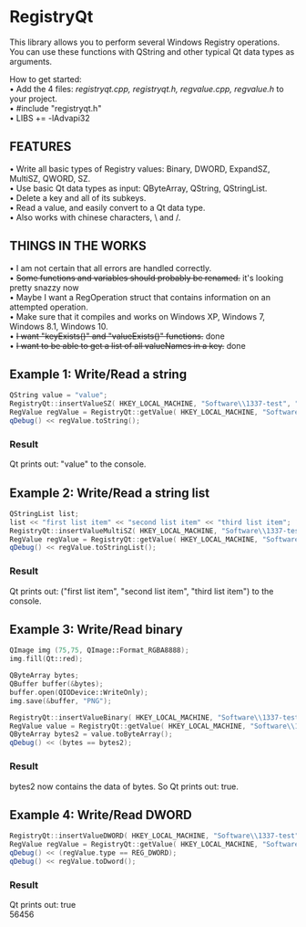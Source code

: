 # RegistryQt
This library allows you to perform several Windows Registry operations.<br>
You can use these functions with QString and other typical Qt data types as arguments.

How to get started:<br>
• Add the 4 files: *registryqt.cpp, registryqt.h, regvalue.cpp, regvalue.h* to your project.<br>
• \#include "registryqt.h"<br>
• LIBS += -lAdvapi32<br>

## FEATURES ##

• Write all basic types of Registry values: Binary, DWORD, ExpandSZ, MultiSZ, QWORD, SZ.<br>
• Use basic Qt data types as input: QByteArray, QString, QStringList.<br>
• Delete a key and all of its subkeys.<br>
• Read a value, and easily convert to a Qt data type.<br>
• Also works with chinese characters, \ and /.

## THINGS IN THE WORKS ##
• I am not certain that all errors are handled correctly.<br>
• ~~Some functions and variables should probably be renamed.~~ it's looking pretty snazzy now<br>
• Maybe I want a RegOperation struct that contains information on an attempted operation.<br>
• Make sure that it compiles and works on Windows XP, Windows 7, Windows 8.1, Windows 10.<br>
• ~~I want "keyExists()" and "valueExists()" functions.~~ done<br>
• ~~I want to be able to get a list of all valueNames in a key.~~ done<br>

## Example 1: Write/Read a string ##
```c++
QString value = "value";
RegistryQt::insertValueSZ( HKEY_LOCAL_MACHINE, "Software\\1337-test", "hello there", value);
RegValue regValue = RegistryQt::getValue( HKEY_LOCAL_MACHINE, "Software\\1337-test", "hello there");
qDebug() << regValue.toString();
```
### Result ###

Qt prints out: "value" to the console.

## Example 2: Write/Read a string list ##
```c++
QStringList list;
list << "first list item" << "second list item" << "third list item";
RegistryQt::insertValueMultiSZ( HKEY_LOCAL_MACHINE, "Software\\1337-test", "cool, a list", list);
RegValue regValue = RegistryQt::getValue( HKEY_LOCAL_MACHINE, "Software\\1337-test", "cool, a list");
qDebug() << regValue.toStringList();
```
### Result ###

Qt prints out: ("first list item", "second list item", "third list item") to the console.

## Example 3: Write/Read binary ##
```c++
QImage img (75,75, QImage::Format_RGBA8888);
img.fill(Qt::red);

QByteArray bytes;
QBuffer buffer(&bytes);
buffer.open(QIODevice::WriteOnly);
img.save(&buffer, "PNG");

RegistryQt::insertValueBinary( HKEY_LOCAL_MACHINE, "Software\\1337-test", "great", bytes);
RegValue value = RegistryQt::getValue( HKEY_LOCAL_MACHINE, "Software\\1337-test", "great");
QByteArray bytes2 = value.toByteArray();
qDebug() << (bytes == bytes2);
```
### Result ###

bytes2 now contains the data of bytes. So Qt prints out: true.

## Example 4: Write/Read DWORD ##
```c++
RegistryQt::insertValueDWORD( HKEY_LOCAL_MACHINE, "Software\\1337-test", "word", 56456);
RegValue regValue = RegistryQt::getValue( HKEY_LOCAL_MACHINE, "Software\\1337-test", "word");
qDebug() << (regValue.type == REG_DWORD);
qDebug() << regValue.toDword();
```

### Result ###

Qt prints out: true<br>
56456


